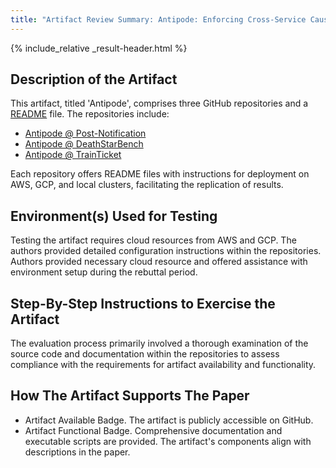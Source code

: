 ```yaml
---
title: "Artifact Review Summary: Antipode: Enforcing Cross-Service Causal Consistency in Distributed Applications"
---
```


{% include_relative _result-header.html %}

## Description of the Artifact

This artifact, titled 'Antipode', comprises three GitHub repositories and a [README](https://github.com/Antipode-SOSP23) file. The repositories include:
- [Antipode @ Post-Notification](https://github.com/Antipode-SOSP23/antipode-post-notification)
- [Antipode @ DeathStarBench](https://github.com/Antipode-SOSP23/antipode-deathstarbench)
- [Antipode @ TrainTicket](https://github.com/Antipode-SOSP23/antipode-train-ticket)

Each repository offers README files with instructions for deployment on AWS, GCP, and local clusters, facilitating the replication of results.

## Environment(s) Used for Testing

Testing the artifact requires cloud resources from AWS and GCP. The authors provided detailed configuration instructions within the repositories. Authors provided necessary cloud resource and offered assistance with environment setup during the rebuttal period.

## Step-By-Step Instructions to Exercise the Artifact

The evaluation process primarily involved a thorough examination of the source code and documentation within the repositories to assess compliance with the requirements for artifact availability and functionality.

## How The Artifact Supports The Paper

- Artifact Available Badge. The artifact is publicly accessible on GitHub.
- Artifact Functional Badge. Comprehensive documentation and executable scripts are provided. The artifact's components align with descriptions in the paper.

